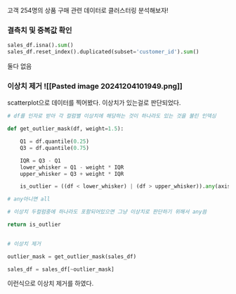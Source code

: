 고객 254명의 상품 구매 관련 데이터로 클러스터링 분석해보자!

### 결측치 및 중복값 확인

```python
sales_df.isna().sum()
sales_df.reset_index().duplicated(subset='customer_id').sum()
```
둘다 없음
### 이상치 제거 ![[Pasted image 20241204101949.png]]
scatterplot으로 데이터를 찍어봤다.
이상치가 있는걸로 판단되었다.

```python
# df를 인자로 받아 각 컬럼별 이상치에 해당하는 것이 하나라도 있는 것을 불린 인덱싱

def get_outlier_mask(df, weight=1.5):

	Q1 = df.quantile(0.25)
	Q3 = df.quantile(0.75)

	IQR = Q3 - Q1
	lower_whisker = Q1 - weight * IQR
	upper_whisker = Q3 + weight * IQR

	is_outlier = ((df < lower_whisker) | (df > upper_whisker)).any(axis=1) # 이상치면 True

# any아니면 all

# 이상치 두컬럼중에 하나라도 포함되어있으면 그냥 이상치로 판단하기 위해서 any씀

return is_outlier

  
# 이상치 제거

outlier_mask = get_outlier_mask(sales_df)

sales_df = sales_df[~outlier_mask]
```
이런식으로 이상치 제거를 하였다.